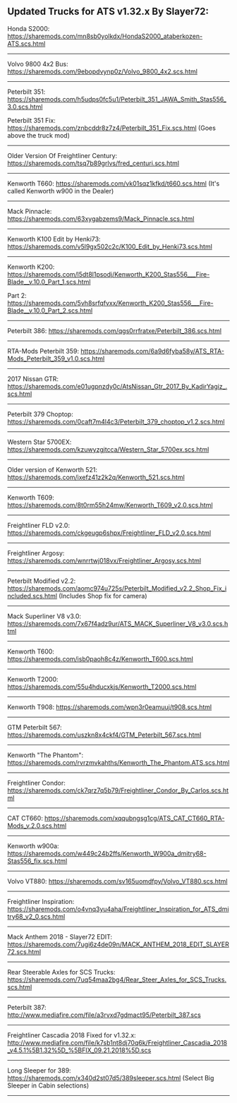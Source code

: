 Updated Trucks for ATS v1.32.x By Slayer72:
-------------------------------------

Honda S2000: https://sharemods.com/mn8sb0yolkdx/HondaS2000_ataberkozen-ATS.scs.html

-------------------------------------

Volvo 9800 4x2 Bus: https://sharemods.com/9ebopdvynp0z/Volvo_9800_4x2.scs.html

-------------------------------------

Peterbilt 351: https://sharemods.com/h5udps0fc5u1/Peterbilt_351_JAWA_Smith_Stas556_3.0.scs.html

Peterbilt 351 Fix: https://sharemods.com/znbcddr8z7z4/Peterbilt_351_Fix.scs.html (Goes above the truck mod)

-------------------------------------

Older Version Of Freightliner Century: https://sharemods.com/tsq7b89grlvs/fred_centuri.scs.html

-------------------------------------

Kenworth T660: https://sharemods.com/vk01sqz1kfkd/t660.scs.html (It's called Kenworth w900 in the Dealer)

-------------------------------------

Mack Pinnacle: https://sharemods.com/63xygabzems9/Mack_Pinnacle.scs.html

-------------------------------------

Kenworth K100 Edit by Henki73: https://sharemods.com/v5l9gx502c2c/K100_Edit_by_Henki73.scs.html

-------------------------------------
     
Kenworth K200: https://sharemods.com/l5dt8l1psodj/Kenworth_K200_Stas556___Fire-Blade__v.10.0_Part_1.scs.html

Part 2:         https://sharemods.com/5vh8srfqfvxx/Kenworth_K200_Stas556___Fire-Blade__v.10.0_Part_2.scs.html
               
-------------------------------------

Peterbilt 386: https://sharemods.com/qgs0rrfratxe/Peterbilt_386.scs.html

-------------------------------------

RTA-Mods Peterbilt 359: https://sharemods.com/6a9d6fyba58y/ATS_RTA-Mods_Peterbilt_359_v1.0.scs.html

-------------------------------------

2017 Nissan GTR: https://sharemods.com/e01ugpnzdy0c/AtsNissan_Gtr_2017_By_KadirYagiz_.scs.html

-------------------------------------

Peterbilt 379 Choptop: https://sharemods.com/0caft7m4l4c3/Peterbilt_379_choptop_v1.2.scs.html

-------------------------------------

Western Star 5700EX: https://sharemods.com/kzuwyzgjtcca/Western_Star_5700ex.scs.html

-------------------------------------

Older version of Kenworth 521: https://sharemods.com/ixefz41z2k2q/Kenworth_521.scs.html

-------------------------------------

Kenworth T609: https://sharemods.com/8t0rm55h24mw/Kenworth_T609_v2.0.scs.html

-------------------------------------

Freightliner FLD v2.0: https://sharemods.com/ckgeugp6shpx/Freightliner_FLD_v2.0.scs.html

-------------------------------------

Freightliner Argosy: https://sharemods.com/wnrrtwj018vx/Freightliner_Argosy.scs.html

-------------------------------------

Peterbilt Modified v2.2: https://sharemods.com/aomc974u725s/Peterbilt_Modified_v2.2_Shop_Fix_included.scs.html (Includes Shop fix for camera)

-------------------------------------

Mack Superliner V8 v3.0: https://sharemods.com/7x67f4adz9ur/ATS_MACK_Superliner_V8_v3.0.scs.html

-------------------------------------

Kenworth T600: https://sharemods.com/isb0paoh8c4z/Kenworth_T600.scs.html

-------------------------------------

Kenworth T2000: https://sharemods.com/55u4hducxkjs/Kenworth_T2000.scs.html

-------------------------------------

Kenworth T908: https://sharemods.com/wpn3r0eamuuj/t908.scs.html

-------------------------------------

GTM Peterbilt 567: https://sharemods.com/uszkn8x4ckf4/GTM_Peterbilt_567.scs.html

-------------------------------------

Kenworth "The Phantom": https://sharemods.com/rvrzmvkahths/Kenworth_The_Phantom.ATS.scs.html

-------------------------------------

Freightliner Condor: https://sharemods.com/ck7qrz7q5b79/Freightliner_Condor_By_Carlos.scs.html

-------------------------------------

CAT CT660: https://sharemods.com/xqqubngsg1cg/ATS_CAT_CT660_RTA-Mods_v.2.0.scs.html

-------------------------------------

Kenworth w900a: https://sharemods.com/w449c24b2ffs/Kenworth_W900a_dmitry68-Stas556_fix.scs.html

-------------------------------------

Volvo VT880: https://sharemods.com/sv165uomdfpy/Volvo_VT880.scs.html

-------------------------------------

Freightliner Inspiration: https://sharemods.com/o4vnq3yu4aha/Freightliner_Inspiration_for_ATS_dmitry68_v2_0.scs.html

-------------------------------------

Mack Anthem 2018 - Slayer72 EDIT: https://sharemods.com/7ugi6z4de09n/MACK_ANTHEM_2018_EDIT_SLAYER72.scs.html

-------------------------------------

Rear Steerable Axles for SCS Trucks: https://sharemods.com/7uq54maa2bg4/Rear_Steer_Axles_for_SCS_Trucks.scs.html

-------------------------------------

Peterbilt 387: http://www.mediafire.com/file/a3rvxd7gdmact95/Peterbilt_387.scs

-------------------------------------

Freightliner Cascadia 2018 Fixed for v1.32.x: http://www.mediafire.com/file/k7sb1nt8dj70q6k/Freightliner_Cascadia_2018_v4.5.1%5B1.32%5D_%5BFIX_09.21.2018%5D.scs

-------------------------------------

Long Sleeper for 389: https://sharemods.com/x340d2st07d5/389sleeper.scs.html (Select Big Sleeper in Cabin selections)

-------------------------------------

